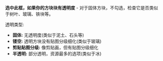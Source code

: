 **选中此框，如果你的方块块有透明度** -
对于固体方块，不勾选，检查它是否类似于树叶、玻璃、铁块等。

透明类型:

* **固体:** 无透明度(类似于泥土、石头等)
* **镂空:** 透明方块没有贴图分级细化(类似于玻璃)
* **剪贴贴图分级:** 像剪贴画，但有贴图分级细化
* **半透明:** 部分透明，资源最多的选项(类似于冰)
